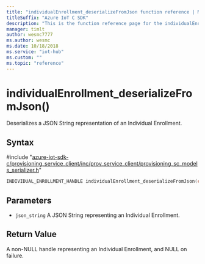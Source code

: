 ```yaml
---                             
title: "individualEnrollment_deserializeFromJson function reference | Microsoft Docs" 
titleSuffix: "Azure IoT C SDK"            
description: "This is the function reference page for the individualEnrollment_deserializeFromJson() function in the Azure IoT C SDK. This SDK is used with Azure IoT Hub and Azure IoT Hub Device Provisioning Service"            
manager: timlt                 
author: wesmc7777              
ms.author: wesmc               
ms.date: 10/18/2018                    
ms.service: "iot-hub"             
ms.custom: ""                
ms.topic: "reference"        
---                            
```


# individualEnrollment_deserializeFromJson()

Deserializes a JSON String representation of an Individual Enrollment.

## Syntax

\#include "[azure-iot-sdk-c/provisioning_service_client/inc/prov_service_client/provisioning_sc_models_serializer.h](../provisioning-sc-models-serializer-h.md)"  
```C
INDIVIDUAL_ENROLLMENT_HANDLE individualEnrollment_deserializeFromJson(const char *json_string   C2);
```

## Parameters
* `json_string` A JSON String representing an Individual Enrollment.

## Return Value
A non-NULL handle representing an Individual Enrollment, and NULL on failure.

